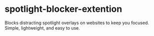 # spotlight-blocker-extention
 Blocks distracting spotlight overlays on websites to keep you focused. Simple, lightweight, and easy to use.
